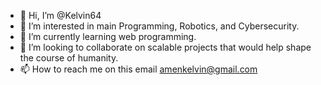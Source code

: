 - 👋 Hi, I’m @Kelvin64
- 👀 I’m interested in main Programming, Robotics, and Cybersecurity.
- 🌱 I’m currently learning web programming.
- 💞️ I’m looking to collaborate on scalable projects that would help shape the course of humanity.
- 📫 How to reach me on this email amenkelvin@gmail.com

<!---
Kelvin64/Kelvin64 is a ✨ special ✨ repository because its `README.md` (this file) appears on your GitHub profile.
You can click the Preview link to take a look at your changes.
--->

